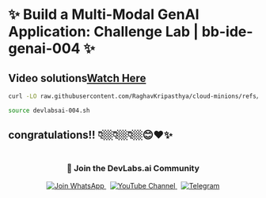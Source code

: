 # ✨ Build a Multi-Modal GenAI Application: Challenge Lab | bb-ide-genai-004 ✨
## Video solutions[Watch Here]()

```bash
curl -LO raw.githubusercontent.com/RaghavKripasthya/cloud-minions/refs/heads/main/Build%20a%20Multi-Modal%20GenAI%20Application%20Challenge%20Lab/devlabsai-004.sh

source devlabsai-004.sh
```

## congratulations!! 👇🏼👇🏼👇🏼😊❤️✨

<div align="center" style="padding: 5px;">
  <h3>📱 Join the DevLabs.ai Community</h3>
  
  <a href="https://chat.whatsapp.com/BeGG0HXiM469i3WFMgm4qs">
    <img src="https://img.shields.io/badge/Join_WhatsApp-25D366?style=for-the-badge&logo=whatsapp&logoColor=white" alt="Join WhatsApp">
  </a>
  &nbsp;
  <a href="https://www.youtube.com/channel/UCVFPYmP2CZvVmICxw7YHT8A">
    <img src="https://img.shields.io/badge/Subscribe-Devlabs%20ai-FF0000?style=for-the-badge&logo=youtube&logoColor=white" alt="YouTube Channel">
  </a>
  &nbsp;
  <a href="https://t.me/DevLabsai">
    <img src="https://img.shields.io/badge/DevLabsai-chats%20&Updates-0077B5?style=for-the-badge&logo=Telegram&logoColor=white" alt="Telegram">
</a>


</div>
